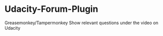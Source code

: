 Udacity-Forum-Plugin
====================

Greasemonkey/Tampermonkey Show relevant questions under the video on Udacity